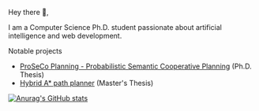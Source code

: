 Hey there 👋,

I am a Computer Science Ph.D. student passionate about artificial intelligence and web development.

Notable projects
- [ProSeCo Planning - Probabilistic Semantic Cooperative Planning](https://github.com/ProSeCo-Planning) (Ph.D. Thesis)
- [Hybrid A* path planner](https://github.com/karlkurzer/path_planner) (Master's Thesis)


[![Anurag's GitHub stats](https://github-readme-stats.vercel.app/api?username=karlkurzer&count_private=true&show_icons=true)](https://github.com/karlkurzer/github-readme-stats)
